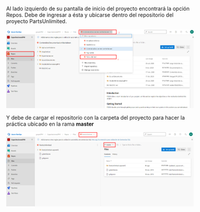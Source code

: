 Al lado izquierdo de su pantalla de inicio del proyecto encontrará la opción Repos. Debe de ingresar a ésta y ubicarse dentro del repositorio del proyecto PartsUnlimited.

![ingresar-repos](img/ingresar-repos.png)

Y debe de cargar el repositorio con la carpeta del proyecto para hacer la práctica ubicado en la rama **master**

![repositorio-practica](img/repositorio-practica.png)


